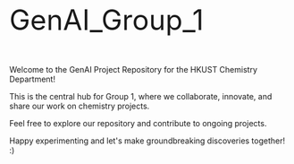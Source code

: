 <p style="font-size:50px;"> GenAI_Group_1</p>
Welcome to the GenAI Project Repository for the HKUST Chemistry Department! 

This is the central hub for Group 1, where we collaborate, innovate, and share our work on chemistry projects.

Feel free to explore our repository and contribute to ongoing projects. 

Happy experimenting and let's make groundbreaking discoveries together! :)
